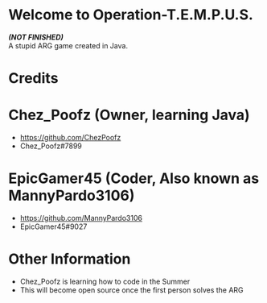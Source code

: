 # Welcome to Operation-T.E.M.P.U.S.
***(NOT FINISHED)***<br />
A stupid ARG game created in Java.<br />
# Credits
# Chez_Poofz (Owner, learning Java)
- https://github.com/ChezPoofz
- Chez_Poofz#7899
# EpicGamer45 (Coder, Also known as **MannyPardo3106**)
- https://github.com/MannyPardo3106
- EpicGamer45#9027
# Other Information
- Chez_Poofz is learning how to code in the Summer
- This will become open source once the first person solves the ARG
